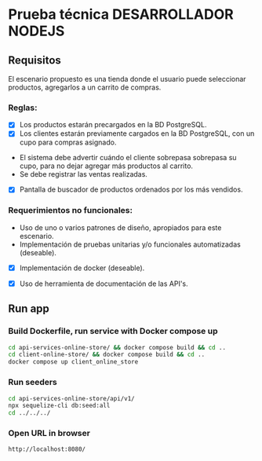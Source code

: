 # Prueba técnica DESARROLLADOR NODEJS 

## Requisitos
El escenario propuesto es una tienda donde el usuario puede seleccionar productos, agregarlos a un carrito de compras. 
### Reglas: 
- [X] Los productos estarán precargados en la BD PostgreSQL.
- [X] Los clientes estarán previamente cargados en la BD PostgreSQL, con un cupo para compras asignado.
- El sistema debe advertir cuándo el cliente sobrepasa sobrepasa su cupo, para no dejar agregar más productos al carrito.
- Se debe registrar las ventas realizadas.
- [X] Pantalla de buscador de productos ordenados por los más vendidos.

### Requerimientos no funcionales:
- Uso de uno o varios patrones de diseño, apropiados para este escenario.
- Implementación de pruebas unitarias y/o funcionales automatizadas (deseable).
- [X] Implementación de docker (deseable).
- [X] Uso de herramienta de documentación de las API's.


## Run app

### Build Dockerfile, run service with Docker compose up
``` Bash
cd api-services-online-store/ && docker compose build && cd ..
cd client-online-store/ && docker compose build && cd ..
docker compose up client_online_store
```

### Run seeders
``` Bash
cd api-services-online-store/api/v1/ 
npx sequelize-cli db:seed:all
cd ../../../
```

### Open URL in browser
``` Browser
http://localhost:8080/
```